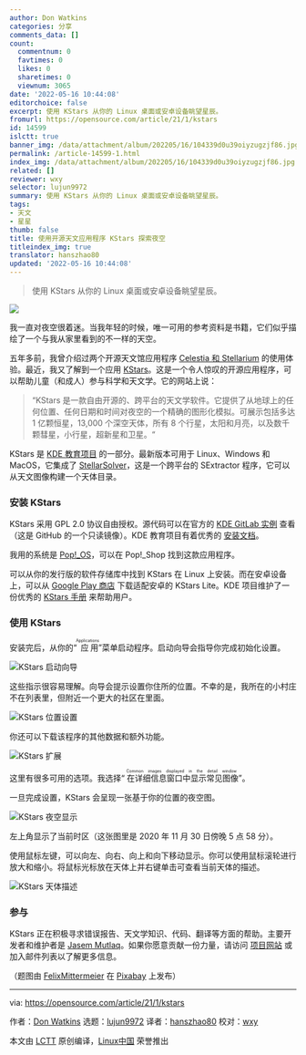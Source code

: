 ```yaml
---
author: Don Watkins
categories: 分享
comments_data: []
count:
  commentnum: 0
  favtimes: 0
  likes: 0
  sharetimes: 0
  viewnum: 3065
date: '2022-05-16 10:44:08'
editorchoice: false
excerpt: 使用 KStars 从你的 Linux 桌面或安卓设备眺望星辰。
fromurl: https://opensource.com/article/21/1/kstars
id: 14599
islctt: true
banner_img: /data/attachment/album/202205/16/104339d0u39oiyzugzjf86.jpg
permalink: /article-14599-1.html
index_img: /data/attachment/album/202205/16/104339d0u39oiyzugzjf86.jpg.thumb.jpg
related: []
reviewer: wxy
selector: lujun9972
summary: 使用 KStars 从你的 Linux 桌面或安卓设备眺望星辰。
tags:
- 天文
- 星星
thumb: false
title: 使用开源天文应用程序 KStars 探索夜空
titleindex_img: true
translator: hanszhao80
updated: '2022-05-16 10:44:08'
---
```



> 
> 使用 KStars 从你的 Linux 桌面或安卓设备眺望星辰。
> 
> 
> 


![](/data/attachment/album/202205/16/104339d0u39oiyzugzjf86.jpg)


我一直对夜空很着迷。当我年轻的时候，唯一可用的参考资料是书籍，它们似乎描绘了一个与我从家里看到的不一样的天空。


五年多前，我曾介绍过两个开源天文馆应用程序 [Celestia 和 Stellarium](https://opensource.com/education/15/7/open-source-apps-explore-night-sky) 的使用体验。最近，我又了解到一个应用 [KStars](https://edu.kde.org/kstars/)。这是一个令人惊叹的开源应用程序，可以帮助儿童（和成人）参与科学和天文学。它的网站上说：



> 
> “KStars 是一款自由开源的、跨平台的天文学软件。它提供了从地球上的任何位置、任何日期和时间对夜空的一个精确的图形化模拟。可展示包括多达 1 亿颗恒星，13,000 个深空天体，所有 8 个行星，太阳和月亮，以及数千颗彗星，小行星，超新星和卫星。“
> 
> 
> 


KStars 是 [KDE 教育项目](https://edu.kde.org/) 的一部分。最新版本可用于 Linux、Windows 和 MacOS，它集成了 [StellarSolver](https://github.com/rlancaste/stellarsolver)，这是一个跨平台的 SExtractor 程序，它可以从天文图像构建一个天体目录。


### 安装 KStars


KStars 采用 GPL 2.0 协议自由授权。源代码可以在官方的 [KDE GitLab 实例](https://invent.kde.org/education/kstars) 查看（这是 GitHub 的一个只读镜像）。KDE 教育项目有着优秀的 [安装文档](https://edu.kde.org/kstars/install.php)。


我用的系统是 [Pop!\_OS](https://pop.system76.com/)，可以在 Pop!\_Shop 找到这款应用程序。


可以从你的发行版的软件存储库中找到 KStars 在 Linux 上安装。而在安卓设备上，可以从 [Google Play 商店](https://play.google.com/store/apps/details?id=org.kde.kstars.lite&hl=en) 下载适配安卓的 KStars Lite。KDE 项目维护了一份优秀的 [KStars 手册](https://docs.kde.org/trunk5/en/extragear-edu/kstars/index.html) 来帮助用户。


### 使用 KStars


安装完后，从你的“<ruby> 应用 <rt>  Applications </rt></ruby>”菜单启动程序。启动向导会指导你完成初始化设置。


![KStars 启动向导](/data/attachment/album/202205/16/104408kqh77coocobpjcz7.png "KStars Startup Wizard")


这些指示很容易理解。向导会提示设置你住所的位置。不幸的是，我所在的小村庄不在列表里，但附近一个更大的社区在里面。


![KStars 位置设置](/data/attachment/album/202205/16/104408tz2rnyq6v0n0emd2.png "KStars location setup")


你还可以下载该程序的其他数据和额外功能。


![KStars 扩展](/data/attachment/album/202205/16/104409tvcg0vvk8kg0172z.png "KStars add-ons")


这里有很多可用的选项。我选择“<ruby> 在详细信息窗口中显示常见图像 <rt>  Common images displayed in the detail window </rt></ruby>”。


一旦完成设置，KStars 会呈现一张基于你的位置的夜空图。


![KStars 夜空显示](/data/attachment/album/202205/16/104409imk5pm57hztrr7lk.png "KStars night sky display")


左上角显示了当前时区（这张图里是 2020 年 11 月 30 日傍晚 5 点 58 分）。


使用鼠标左键，可以向左、向右、向上和向下移动显示。你可以使用鼠标滚轮进行放大和缩小。将鼠标光标放在天体上并右键单击可查看当前天体的描述。


![KStars 天体描述](/data/attachment/album/202205/16/104409mkw5xesxxi5ircxx.png "KStars describes objects")


### 参与


KStars 正在积极寻求错误报告、天文学知识、代码、翻译等方面的帮助。主要开发者和维护者是 [Jasem Mutlaq](https://github.com/knro)。如果你愿意贡献一份力量，请访问 [项目网站](https://edu.kde.org/kstars) 或加入邮件列表以了解更多信息。


（题图由 [FelixMittermeier](https://pixabay.com/zh/users/felixmittermeier-4397258/?utm_source=link-attribution&utm_medium=referral&utm_campaign=image&utm_content=2183637) 在 [Pixabay](https://pixabay.com/zh/?utm_source=link-attribution&utm_medium=referral&utm_campaign=image&utm_content=2183637) 上发布）




---


via: <https://opensource.com/article/21/1/kstars>


作者：[Don Watkins](https://opensource.com/users/don-watkins) 选题：[lujun9972](https://github.com/lujun9972) 译者：[hanszhao80](https://github.com/hanszhao80) 校对：[wxy](https://github.com/wxy)


本文由 [LCTT](https://github.com/LCTT/TranslateProject) 原创编译，[Linux中国](https://linux.cn/) 荣誉推出